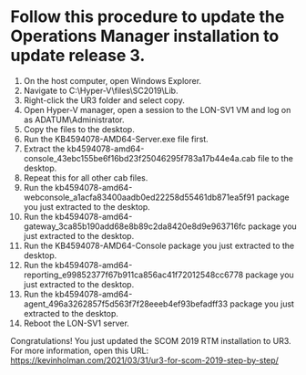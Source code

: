 # Follow this procedure to update the Operations Manager installation to update release 3.

1. On the host computer, open Windows Explorer.
2. Navigate to C:\Hyper-V\files\SC2019\Lib.
3. Right-click the UR3 folder and select copy.
4. Open Hyper-V manager, open a session to the LON-SV1 VM and log on as ADATUM\Administrator.
5. Copy the files to the desktop.
7. Run the KB4594078-AMD64-Server.exe file first.
6. Extract the kb4594078-amd64-console_43ebc155be6f16bd23f25046295f783a17b44e4a.cab file to the desktop.
7. Repeat this for all other cab files.
8. Run the kb4594078-amd64-webconsole_a1acfa83400aadb0ed22258d55461db871ea5f91 package you just extracted to the desktop.
9. Run the  kb4594078-amd64-gateway_3ca85b190add68e8b89c2da8420e8d9e963716fc package you just extracted to the desktop.
10. Run the KB4594078-AMD64-Console package you just extracted to the desktop.
11. Run the kb4594078-amd64-reporting_e99852377f67b911ca856ac41f72012548cc6778 package you just extracted to the desktop.
12. Run the kb4594078-amd64-agent_496a3262857f5d563f7f28eeeb4ef93befadff33 package you just extracted to the desktop.
14. Reboot the LON-SV1 server.

Congratulations! You just updated the SCOM 2019 RTM installation to UR3.
For more information, open this URL:
https://kevinholman.com/2021/03/31/ur3-for-scom-2019-step-by-step/
